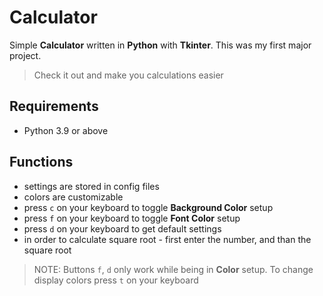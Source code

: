 # Calculator
Simple **Calculator** written in **Python** with **Tkinter**. This was my first major project.

> Check it out and make you calculations easier

## Requirements 
- Python 3.9 or above

## Functions
- settings are stored in config files
- colors are customizable
- press `c` on your keyboard to toggle **Background Color** setup
- press `f` on your keyboard to toggle **Font Color** setup
- press `d` on your keyboard to get default settings
- in order to calculate square root - first enter the number, and than the square root

> NOTE: Buttons `f`, `d` only work while being in **Color** setup. To change display colors press `t` on your keyboard
